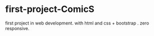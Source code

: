 # first-project-ComicS
first project in web development. with html and css + bootstrap . zero responsive. 
